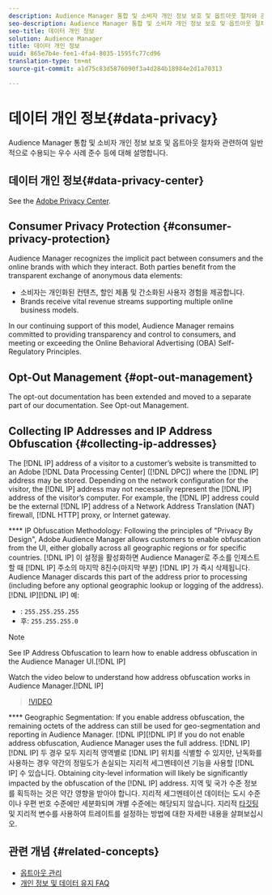 ```yaml
---
description: Audience Manager 통합 및 소비자 개인 정보 보호 및 옵트아웃 절차와 관련하여 일반적으로 수용되는 우수 사례 준수 등에 대해 설명합니다.
seo-description: Audience Manager 통합 및 소비자 개인 정보 보호 및 옵트아웃 절차와 관련하여 일반적으로 수용되는 우수 사례 준수 등에 대해 설명합니다.
seo-title: 데이터 개인 정보
solution: Audience Manager
title: 데이터 개인 정보
uuid: 865e7b4e-fee1-4fa4-8035-1595fc77cd96
translation-type: tm+mt
source-git-commit: a1d75c83d5876090f3a4d284b18984e2d1a70313

---
```



# 데이터 개인 정보{#data-privacy}

Audience Manager 통합 및 소비자 개인 정보 보호 및 옵트아웃 절차와 관련하여 일반적으로 수용되는 우수 사례 준수 등에 대해 설명합니다.

## 데이터 개인 정보{#data-privacy-center}

See the [Adobe Privacy Center](https://www.adobe.com/privacy/opt-out.html).

## Consumer Privacy Protection {#consumer-privacy-protection}

Audience Manager recognizes the implicit pact between consumers and the online brands with which they interact. Both parties benefit from the transparent exchange of anonymous data elements:

* 소비자는 개인화된 컨텐츠, 할인 제품 및 간소화된 사용자 경험을 제공합니다.
* Brands receive vital revenue streams supporting multiple online business models.

In our continuing support of this model, Audience Manager remains committed to providing transparency and control to consumers, and meeting or exceeding the Online Behavioral Advertising (OBA) Self-Regulatory Principles.

## Opt-Out Management {#opt-out-management}

The opt-out documentation has been extended and moved to a separate part of our documentation. See Opt-out Management.[](../../overview/data-security-and-privacy/opt-out-management.md)

<!-- 

<p>  </p>
<table id="table_A1FF33B328BD451FAFF6C6B8422F928B"> 
 <tgroup cols="2">
  <colspec colnum="1" colname="col1" colwidth="1.00*" />
  <colspec colnum="2" colname="col2" colwidth="2.74*" />
  <thead> 
   <tr> 
    <th colname="col1" class="entry"> Opt-Out For </th> 
    <th colname="col2" class="entry"> Description </th> 
   </tr>
  </thead> 
  <tbody> 
   <tr> 
    <td colname="col1"> <p>Adobe Experience Cloud </p> </td> 
    <td colname="col2"> <p>The <a href="https://www.adobe.com/privacy/opt-out.html#customeruse" format="http" scope="external"> Your Privacy Choices page</a> provides 1-click features that let you control and opt-out of data collection by the Adobe Experience Cloud advertising solutions (including Audience Manager). Specifically, see the <a href="https://www.adobe.com/privacy/opt-out.html#customeruse" format="http" scope="external"> business customer section</a> of the Privacy Choices page. </p> </td> 
   </tr> 
   <tr> 
    <td colname="col1"> <p>Browsers that do not support third-party cookies </p> </td> 
    <td colname="col2"> <p>See <a href="../../features/declared-ids.md#declared-id-targeting"> Declared ID Targeting</a>. </p> </td> 
   </tr> 
   <tr> 
    <td colname="col1"> <p>Mobile devices </p> </td> 
    <td colname="col2"> <p>See the opt-out and privacy settings for: </p> <p> 
      <ul id="ul_86EFAB879215403D937B5148C26A41D9"> 
       <li id="li_C0B544E8F4FE473B94A5436D3A60BDB1"><a href="https://marketing.adobe.com/resources/help/en_US/mobile/android/privacy.html" format="https" scope="external"> Android devices</a> </li> 
       <li id="li_26C787BAB729499A9FEDF055E9AB0637"><a href="https://marketing.adobe.com/resources/help/en_US/mobile/ios/privacy.html" format="https" scope="external"> iOS devices</a> </li> 
      </ul> </p> </td> 
   </tr> 
  </tbody> 
 </tgroup> 
</table>

 -->

## Collecting IP Addresses and IP Address Obfuscation {#collecting-ip-addresses}

<!-- 

Adobe has enabled processes and offers settings that allow customers to use Audience Manager in compliance with applicable data privacy laws.

-->

The [!DNL IP] address of a visitor to a customer’s website is transmitted to an Adobe [!DNL Data Processing Center] ([!DNL DPC]) where the [!DNL IP] address may be stored. Depending on the network configuration for the visitor, the [!DNL IP] address may not necessarily represent the [!DNL IP] address of the visitor’s computer. For example, the [!DNL IP] address could be the external [!DNL IP] address of a Network Address Translation (NAT) firewall, [!DNL HTTP] proxy, or Internet gateway.

**** IP Obfuscation Methodology: Following the principles of "Privacy By Design", Adobe Audience Manager allows customers to enable  obfuscation from the UI, either globally across all geographic regions or for specific countries. [!DNL IP] 이 설정을 활성화하면 Audience Manager로 주소를 인제스트할 때 [!DNL IP] 주소의 마지막 8진수(마지막 부분) [!DNL IP] 가 즉시 삭제됩니다. Audience Manager discards this part of the  address prior to processing (including before any optional geographic lookup or logging of the  address). [!DNL IP][!DNL IP] 예:

* : `255.255.255.255`
* 후: `255.255.255.0`

>[!NOTE]
>
>See IP Address Obfuscation to learn how to enable  address obfuscation in the Audience Manager UI.[](/help/using/features/administration/ip-obfuscation.md)[!DNL IP]

Watch the video below to understand how  address obfuscation works in Audience Manager.[!DNL IP]

>[!VIDEO](https://video.tv.adobe.com/v/27218/?captions=kor)

**** Geographic Segmentation: If you enable  address obfuscation, the remaining octets of the  address can still be used for geo-segmentation and reporting in Audience Manager. [!DNL IP][!DNL IP] If you do not enable  address obfuscation, Audience Manager uses the full  address. [!DNL IP][!DNL IP] 두 경우 모두 지리적 영역별로 [!DNL IP] 위치를 식별할 수 있지만, 난독화를 사용하는 경우 약간의 정밀도가 손실되는 지리적 세그멘테이션 기능을 사용할 [!DNL IP] 수 있습니다. Obtaining city-level information will likely be significantly impacted by the obfuscation of the [!DNL IP] address. 지역 및 국가 수준 정보를 획득하는 것은 약간 영향을 받아야 합니다. 지리적 세그멘테이션 데이터는 도시 수준이나 우편 번호 수준에만 세분화되며 개별 수준에는 해당되지 않습니다. 지리적 [타깃팅](/help/using/features/traits/trait-geotarget-keys.md) 및 지리적 변수를 사용하여 트레이트를 설정하는 방법에 대한 자세한 내용을 살펴보십시오.

## 관련 개념 {#related-concepts}

* [옵트아웃 관리](/help/using/overview/data-security-and-privacy/opt-out-management.md)
* [개인 정보 및 데이터 유지 FAQ](/help/using/faq/faq-privacy.md)